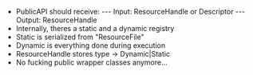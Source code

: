 - PublicAPI should receive:
--- Input:  ResourceHandle or Descriptor
--- Output: ResourceHandle
- Internally, theres a static and a dynamic registry
- Static is serialized from "ResourceFile"
- Dynamic is everything done during execution
- ResourceHandle stores type -> Dynamic|Static 
- No fucking public wrapper classes anymore...